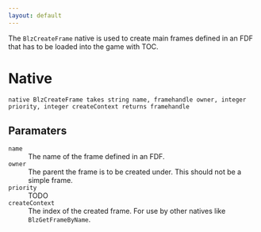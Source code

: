 ```yaml
---
layout: default
---
```


The `BlzCreateFrame` native is used to create main frames defined in an FDF that has to be loaded into the game with TOC.

# Native

```
native BlzCreateFrame takes string name, framehandle owner, integer priority, integer createContext returns framehandle
```

## Paramaters
<dl>
  <dt><code>name</code></dt>
  <dd>The name of the frame defined in an FDF.</dd>

  <dt><code>owner</code></dt>
  <dd>The parent the frame is to be created under. This should not be a simple frame.</dd>
  
  <dt><code>priority</code></dt>
  <dd>TODO</dd>
  
  <dt><code>createContext</code></dt>
  <dd>The index of the created frame. For use by other natives like <code>BlzGetFrameByName</code>.</dd>
</dl>
